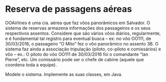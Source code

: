 # Reserva de passagens aéreas
OOAirlines é uma cia. aérea que faz vôos panorâmicos em Salvador. O sistema de reservas
armazena informações dos passageiros e os seus respectivos assentos. Considere que são vários
vôos diários, regularmente, e é fundamental tal registro para eventual busca – ex: no vôo
OO111, de 30/03/2016, o passageiro “O Mito” fez o vôo panorâmico no assento 3B. O sistema
faz ainda a associação tripulação (piloto, co-piloto e comissários) e vôo – ex.: O piloto do vôo
OO111 de 30/03/2016 foi o comandante “Ian Pierre”, etc. Um comissário pode ser o chefe de
cabine (aquele que coordena toda a equipe).

Modele o sistema. Implemente as suas classes, em Java.
